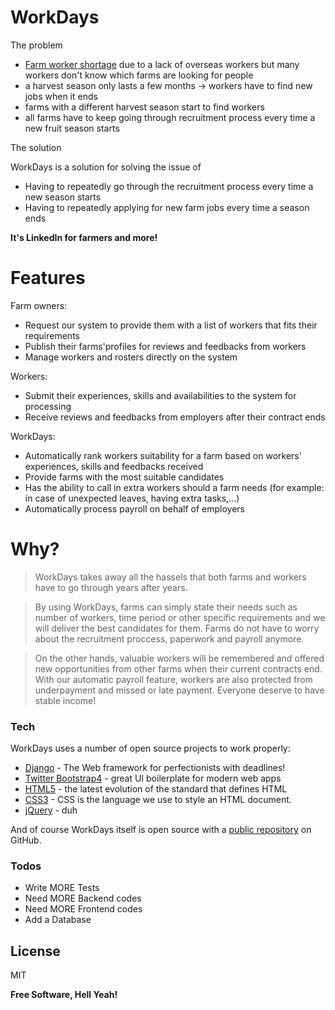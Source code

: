 # WorkDays

The problem
- [Farm worker shortage] due to a lack of overseas workers but many workers don't know which farms are looking for people
- a harvest season only lasts a few months -> workers have to find new jobs when it ends
- farms with a different harvest season start to find workers
- all farms have to keep going through recruitment process every time a new fruit season starts


The solution

WorkDays is a solution for solving the issue of

  - Having to repeatedly go through the recruitment process every time a new season starts
  - Having to repeatedly applying for new farm jobs every time a season ends
  
**It's LinkedIn for farmers and more!**

# Features

Farm owners:
  - Request our system to provide them with a list of workers that fits their requirements
  - Publish their farms'profiles for reviews and feedbacks from workers
  - Manage workers and rosters directly on the system

Workers:
  - Submit their experiences, skills and availabilities to the system for processing
  - Receive reviews and feedbacks from employers after their contract ends
 
WorkDays: 
  - Automatically rank workers suitability for a farm based on workers' experiences, skills and feedbacks received
  - Provide farms with the most suitable candidates
  - Has the ability to call in extra workers should a farm needs (for example: in case of unexpected leaves, having extra tasks,...)
  - Automatically process payroll on behalf of employers

# Why?

> WorkDays takes away all the hassels that both farms and workers have to go through years after years. 

>By using WorkDays, farms can simply state their needs such as number of workers, time period or other specific requirements and we will deliver the best candidates for them. Farms do not have to worry about the recruitment proccess, paperwork and payroll anymore. 

> On the other hands, valuable workers will be remembered and offered new opportunities from other farms when their current contracts end. With our automatic payroll feature, workers are also protected from underpayment and missed or late payment. Everyone deserve to have stable income!

### Tech

WorkDays uses a number of open source projects to work properly:

* [Django] - The Web framework for perfectionists with deadlines!
* [Twitter Bootstrap4] - great UI boilerplate for modern web apps
* [HTML5] - the latest evolution of the standard that defines HTML
* [CSS3] - CSS is the language we use to style an HTML document.
* [jQuery] - duh

And of course WorkDays itself is open source with a [public repository][wd] on GitHub.

### Todos

 - Write MORE Tests
 - Need MORE Backend codes
 - Need MORE Frontend codes
 - Add a Database

License
----

MIT


**Free Software, Hell Yeah!**

   [wd]: <https://github.com/anhtran304/workdays>
   [Farm worker shortage]: <https://www.abc.net.au/radio/programs/tas-country-hour/harvest-workers/12574584?fbclid=IwAR2e9-c1NDXLIVShYXzhB5nIsdv1Oy3RVBTUmn5Hrn7GL52Qo1JXGvQa0SI>
   [Twitter Bootstrap4]: <http://twitter.github.com/bootstrap/>
   [jQuery]: <http://jquery.com>
   [Django]: <https://www.djangoproject.com/>
   [HTML5]: <https://www.w3schools.com/html/>
   [CSS3]: <https://www.w3schools.com/css/>
